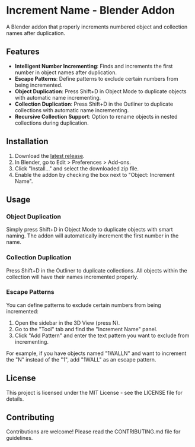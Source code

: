# Increment Name - Blender Addon

A Blender addon that properly increments numbered object and collection names after duplication.

## Features

- **Intelligent Number Incrementing**: Finds and increments the first number in object names after duplication.
- **Escape Patterns**: Define patterns to exclude certain numbers from being incremented.
- **Object Duplication**: Press Shift+D in Object Mode to duplicate objects with automatic name incrementing.
- **Collection Duplication**: Press Shift+D in the Outliner to duplicate collections with automatic name incrementing.
- **Recursive Collection Support**: Option to rename objects in nested collections during duplication.

## Installation

1. Download the [latest release](https://github.com/PatrickKang/blender-increment-name/releases).
2. In Blender, go to Edit > Preferences > Add-ons.
3. Click "Install..." and select the downloaded zip file.
4. Enable the addon by checking the box next to "Object: Increment Name".

## Usage

### Object Duplication
Simply press Shift+D in Object Mode to duplicate objects with smart naming. The addon will automatically increment the first number in the name.

### Collection Duplication
Press Shift+D in the Outliner to duplicate collections. All objects within the collection will have their names incremented properly.

### Escape Patterns
You can define patterns to exclude certain numbers from being incremented:

1. Open the sidebar in the 3D View (press N).
2. Go to the "Tool" tab and find the "Increment Name" panel.
3. Click "Add Pattern" and enter the text pattern you want to exclude from incrementing.

For example, if you have objects named "1WALLN" and want to increment the "N" instead of the "1", add "1WALL" as an escape pattern.

## License

This project is licensed under the MIT License - see the LICENSE file for details.

## Contributing

Contributions are welcome! Please read the CONTRIBUTING.md file for guidelines.
